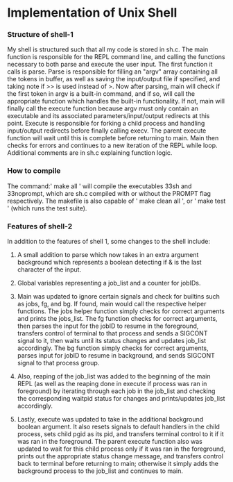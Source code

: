 # Implementation of Unix Shell

### Structure of shell-1
My shell is structured such that all my code is stored in sh.c. The main function is responsible for the REPL command line, and calling the functions necessary to both parse and execute the user input. The first function it calls is parse. Parse is responsible for filling an "argv" array containing all the tokens in buffer, as well as saving the input/output file if specified, and taking note if >> is used instead of >. Now after parsing, main will check if the first token in argv is a built-in command, and if so, will call the appropriate function which handles the built-in functionality. If not, main will finally call the execute function because argv must only contain an executable and its associated parameters/input/output redirects at this point. Execute is responsible for forking a child process and handling input/output redirects before finally calling execv. The parent execute function will wait until this is complete before returning to main. Main then checks for errors and continues to a new iteration of the REPL while loop. Additional comments are in sh.c explaining function logic.

### How to compile 
The command:' make all ' will compile the executables 33sh and 33noprompt, which are sh.c compiled with or without the PROMPT flag respectively. The makefile is also capable of ' make clean all ', or ' make test ' (which runs the test suite). 

### Features of shell-2
In addition to the features of shell 1, some changes to the shell include:

1. A small addition to parse which now takes in an extra argument background 
which represents a boolean detecting if & is the last character of the input.

2. Global variables representing a job_list and a counter for jobIDs. 

3. Main was updated to ignore certain signals and check for builtins such as 
jobs, fg, and bg. If found, main would call the respective helper functions. 
The jobs helper function simply checks for correct arguments and prints the 
jobs_list. The fg function checks for correct arguments, then parses the input 
for the jobID to resume in the foreground, transfers control of terminal to that 
process and sends a SIGCONT signal to it, then waits until its status changes 
and updates job_list accordingly. The bg function simply checks for correct 
arguments, parses input for jobID to resume in background, and sends SIGCONT 
signal to that process group.

4. Also, reaping of the job_list was added to the beginning of the main REPL 
(as well as the reaping done in execute if process was ran in foreground) 
by iterating through each job in the job_list and checking the corresponding 
waitpid status for changes and prints/updates job_list accordingly.

5. Lastly, execute was updated to take in the additional background boolean 
argument. It also resets signals to default handlers in the child process, 
sets child pgid as its pid, and transfers terminal control to it if it was 
ran in the foreground. The parent execute function also was updated to wait 
for this child process only if it was ran in the foreground, prints out the 
appropriate status change message, and transfers control back to terminal before 
returning to main; otherwise it simply adds the background process to the job_list 
and continues to main.
